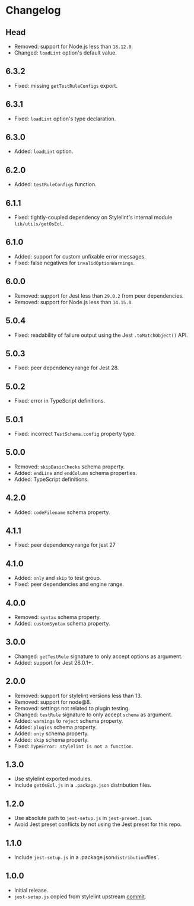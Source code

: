 # Changelog

## Head

- Removed: support for Node.js less than `18.12.0`.
- Changed: `loadLint` option's default value.

## 6.3.2

- Fixed: missing `getTestRuleConfigs` export.

## 6.3.1

- Fixed: `loadLint` option's type declaration.

## 6.3.0

- Added: `loadLint` option.

## 6.2.0

- Added: `testRuleConfigs` function.

## 6.1.1

- Fixed: tightly-coupled dependency on Stylelint's internal module `lib/utils/getOsEol`.

## 6.1.0

- Added: support for custom unfixable error messages.
- Fixed: false negatives for `invalidOptionWarnings`.

## 6.0.0

- Removed: support for Jest less than `29.0.2` from peer dependencies.
- Removed: support for Node.js less than `14.15.0`.

## 5.0.4

- Fixed: readability of failure output using the Jest `.toMatchObject()` API.

## 5.0.3

- Fixed: peer dependency range for Jest 28.

## 5.0.2

- Fixed: error in TypeScript definitions.

## 5.0.1

- Fixed: incorrect `TestSchema.config` property type.

## 5.0.0

- Removed: `skipBasicChecks` schema property.
- Added: `endLine` and `endColumn` schema properties.
- Added: TypeScript definitions.

## 4.2.0

- Added: `codeFilename` schema property.

## 4.1.1

- Fixed: peer dependency range for jest 27

## 4.1.0

- Added: `only` and `skip` to test group.
- Fixed: peer dependencies and engine range.

## 4.0.0

- Removed: `syntax` schema property.
- Added: `customSyntax` schema property.

## 3.0.0

- Changed: `getTestRule` signature to only accept options as argument.
- Added: support for Jest 26.0.1+.

## 2.0.0

- Removed: support for stylelint versions less than 13.
- Removed: support for node@8.
- Removed: settings not related to plugin testing.
- Changed: `testRule` signature to only accept `schema` as argument.
- Added: `warnings` to `reject` schema property.
- Added: `plugins` schema property.
- Added: `only` schema property.
- Added: `skip` schema property.
- Fixed: `TypeError: stylelint is not a function`.

## 1.3.0

- Use stylelint exported modules.
- Include `getOsEol.js` in a `.package.json` distribution files.

## 1.2.0

- Use absolute path to `jest-setup.js` in `jest-preset.json`.
- Avoid Jest preset conflicts by not using the Jest preset for this repo.

## 1.1.0

- Include `jest-setup.js` in a .package.json`distribution`files`.

## 1.0.0

- Initial release.
- `jest-setup.js` copied from stylelint upstream [commit](https://github.com/stylelint/stylelint/blob/4c90af5863acf3026d8424b49a78189106f052dc/jest-setup.js).
